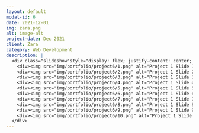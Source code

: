 ```yaml
---
layout: default
modal-id: 6
date: 2021-12-01
img: zara.png
alt: image-alt
project-date: Dec 2021
client: Zara
category: Web Development
description: |
  <div class="slideshow"style="display: flex; justify-content: center; align-items: center; flex-direction: column;">
    <div><img src="img/portfolio/project6/1.png" alt="Project 1 Slide 1"></div>
    <div><img src="img/portfolio/project6/2.png" alt="Project 1 Slide 2"></div>
    <div><img src="img/portfolio/project6/3.png" alt="Project 1 Slide 3"></div>
    <div><img src="img/portfolio/project6/4.png" alt="Project 1 Slide 4"></div>
    <div><img src="img/portfolio/project6/5.png" alt="Project 1 Slide 5"></div>
    <div><img src="img/portfolio/project6/6.png" alt="Project 1 Slide 6"></div>
    <div><img src="img/portfolio/project6/7.png" alt="Project 1 Slide 7"></div>
    <div><img src="img/portfolio/project6/8.png" alt="Project 1 Slide 8"></div>
    <div><img src="img/portfolio/project6/9.png" alt="Project 1 Slide 9"></div>
    <div><img src="img/portfolio/project6/10.png" alt="Project 1 Slide 10"></div>
  </div>
---
```

